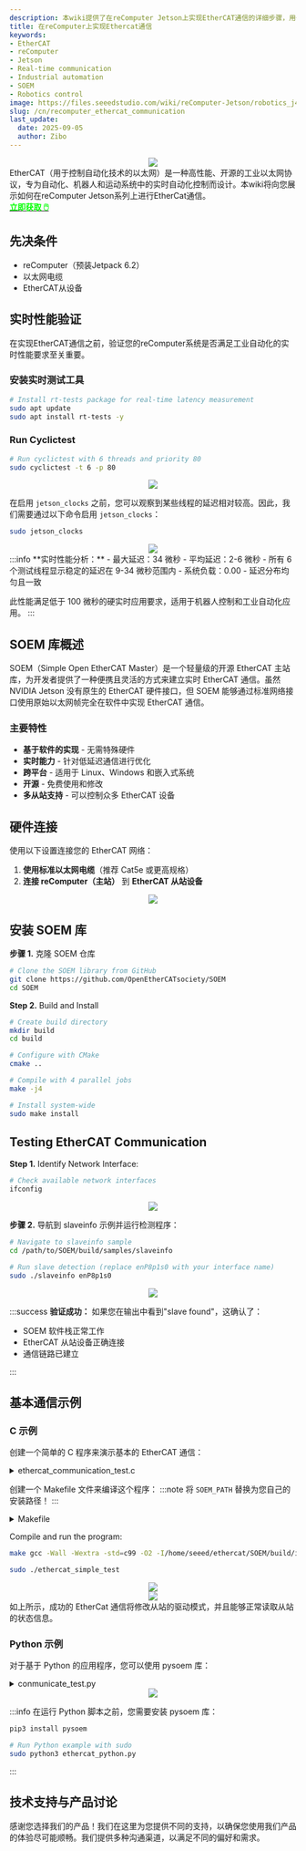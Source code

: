 ```yaml
---
description: 本wiki提供了在reComputer Jetson上实现EtherCAT通信的详细步骤，用于实时工业自动化控制应用。
title: 在reComputer上实现Ethercat通信
keywords:
- EtherCAT
- reComputer
- Jetson
- Real-time communication
- Industrial automation
- SOEM
- Robotics control
image: https://files.seeedstudio.com/wiki/reComputer-Jetson/robotics_j401/recomputer-robotics_2.webp
slug: /cn/recomputer_ethercat_communication
last_update:
  date: 2025-09-05
  author: Zibo
---
```


<div align="center">
    <img width={600}
    src="https://media-cdn.seeedstudio.com/media/catalog/product/cache/bb49d3ec4ee05b6f018e93f896b8a25d/1/-/1-100001302_recomputer_robotics_j3011_with_gmsl_extension.jpg" />
</div>

<div style={{ textAlign: "justify" }}>
EtherCAT（用于控制自动化技术的以太网）是一种高性能、开源的工业以太网协议，专为自动化、机器人和运动系统中的实时自动化控制而设计。本wiki将向您展示如何在reComputer Jetson系列上进行EtherCat通信。
</div>

<div class="get_one_now_container" style={{textAlign: 'center'}}>
<a class="get_one_now_item" href="https://www.seeedstudio.com/reComputer-Robotics-J4012-with-GMSL-extension-board-p-6537.html" target="_blank">
<strong><span><font color={'FFFFFF'} size={"4"}> 立即获取 🖱️</font></span></strong>
</a></div>

## 先决条件

- reComputer（预装Jetpack 6.2）
- 以太网电缆
- EtherCAT从设备

## 实时性能验证

在实现EtherCAT通信之前，验证您的reComputer系统是否满足工业自动化的实时性能要求至关重要。

### 安装实时测试工具

```bash
# Install rt-tests package for real-time latency measurement
sudo apt update
sudo apt install rt-tests -y
```

### Run Cyclictest

```bash
# Run cyclictest with 6 threads and priority 80
sudo cyclictest -t 6 -p 80
```

<div align="center">
    <img width={1000}
    src="https://files.seeedstudio.com/wiki/robotics/software/ethercat/cyc1.png" />
</div>

在启用 `jetson_clocks` 之前，您可以观察到某些线程的延迟相对较高。因此，我们需要通过以下命令启用 `jetson_clocks`：

```bash
sudo jetson_clocks
```

<div align="center">
    <img width={1000}
    src="https://files.seeedstudio.com/wiki/robotics/software/ethercat/cyc2.png" />
</div>
:::info
**实时性能分析：**
- 最大延迟：34 微秒
- 平均延迟：2-6 微秒  
- 所有 6 个测试线程显示稳定的延迟在 9-34 微秒范围内
- 系统负载：0.00
- 延迟分布均匀且一致

此性能满足低于 100 微秒的硬实时应用要求，适用于机器人控制和工业自动化应用。
:::

## SOEM 库概述

<div style={{ textAlign: "justify" }}>
SOEM（Simple Open EtherCAT Master）是一个轻量级的开源 EtherCAT 主站库，为开发者提供了一种便携且灵活的方式来建立实时 EtherCAT 通信。虽然 NVIDIA Jetson 没有原生的 EtherCAT 硬件接口，但 SOEM 能够通过标准网络接口使用原始以太网帧完全在软件中实现 EtherCAT 通信。
</div>

### 主要特性

- **基于软件的实现** - 无需特殊硬件
- **实时能力** - 针对低延迟通信进行优化
- **跨平台** - 适用于 Linux、Windows 和嵌入式系统
- **开源** - 免费使用和修改
- **多从站支持** - 可以控制众多 EtherCAT 设备

## 硬件连接

使用以下设置连接您的 EtherCAT 网络：

1. **使用标准以太网电缆**（推荐 Cat5e 或更高规格）
2. **连接 reComputer（主站）** 到 **EtherCAT 从站设备**

<div align="center">
    <img width={1000}
    src="https://files.seeedstudio.com/wiki/robotics/software/ethercat/hc.jpg" />
</div>

## 安装 SOEM 库

**步骤 1.** 克隆 SOEM 仓库

```bash
# Clone the SOEM library from GitHub
git clone https://github.com/OpenEtherCATsociety/SOEM
cd SOEM
```

**Step 2.** Build and Install

```bash
# Create build directory
mkdir build
cd build

# Configure with CMake
cmake ..

# Compile with 4 parallel jobs
make -j4

# Install system-wide
sudo make install
```

## Testing EtherCAT Communication

**Step 1.** Identify Network Interface:

```bash
# Check available network interfaces
ifconfig
```

<div align="center">
    <img width={1000}
    src="https://files.seeedstudio.com/wiki/robotics/software/ethercat/ifname.png" />
</div>

**步骤 2.** 导航到 slaveinfo 示例并运行检测程序：

```bash
# Navigate to slaveinfo sample
cd /path/to/SOEM/build/samples/slaveinfo

# Run slave detection (replace enP8p1s0 with your interface name)
sudo ./slaveinfo enP8p1s0
```

<div align="center">
    <img width={1000}
    src="https://files.seeedstudio.com/wiki/robotics/software/ethercat/slaver_info.png" />
</div>

:::success
**验证成功：**
如果您在输出中看到"slave found"，这确认了：

- SOEM 软件栈正常工作
- EtherCAT 从站设备正确连接
- 通信链路已建立

:::

## 基本通信示例

### C 示例

创建一个简单的 C 程序来演示基本的 EtherCAT 通信：

<details>
<summary> ethercat_communication_test.c </summary>

```c
#include <stdio.h>
#include <stdlib.h>
#include <string.h>
#include <unistd.h>
#include <stdint.h>
#include <sys/time.h>

// EtherCAT includes

# include "ethercat.h"

// Function prototypes
void print_state_info(const char* state_name, int success);
void set_control_mode(int mode);
void read_control_mode(void);
void set_servo_parameters(void);
void configure_pdo_mapping(void);
void sleep_ms(int milliseconds);

int main(int argc, char *argv[])
{
    int ret;
    char*ifname = "enP8p1s0";  // Network interface name

    printf("EtherCAT Communication Test - C Version\n");
    printf("=======================================\n\n");
    
    // Initialize EtherCAT communication
    printf("Initializing EtherCAT communication...\n");
    
    // Initialize EtherCAT master
    if (ec_init(ifname)) {
        printf("✅ EtherCAT master initialized successfully\n");
    } else {
        printf("❌ Failed to initialize EtherCAT master\n");
        return -1;
    }
    
    // Find and configure slaves
    if (ec_config_init(FALSE) > 0) {
        printf("✅ Found %d slaves\n", ec_slavecount);
    } else {
        printf("❌ No slaves found\n");
        ec_close();
        return -1;
    }
    
    // Print slave information
    printf("Found slave: %s, state: %d\n", 
           ec_slave[1].name, ec_slave[1].state);
    
    // Enter PRE-OP state (SDO communication allowed)
    printf("\n📡 Entering PRE-OP state (SDO communication allowed)...\n");
    ec_statecheck(0, EC_STATE_PRE_OP, EC_TIMEOUTSTATE);
    ret = ec_writestate(0);
    if (ret == EK_OK) {
        print_state_info("PRE-OP", 1);
    } else {
        print_state_info("PRE-OP", 0);
    }
    
    // Enter SAFE-OP state (safe PDO communication allowed)
    printf("\n📡 Entering SAFE-OP state (safe PDO communication allowed)...\n");
    ec_statecheck(0, EC_STATE_SAFE_OP, EC_TIMEOUTSTATE);
    ret = ec_writestate(0);
    if (ret == EK_OK) {
        print_state_info("SAFE-OP", 1);
    } else {
        print_state_info("SAFE-OP", 0);
    }
    
    // Enter OP state (full PDO communication allowed)
    printf("\n📡 Entering OP state (full PDO communication allowed)...\n");
    ec_statecheck(0, EC_STATE_OPERATIONAL, EC_TIMEOUTSTATE);
    ret = ec_writestate(0);
    if (ret == EK_OK) {
        print_state_info("OP", 1);
    } else {
        print_state_info("OP", 0);
    }
    
    // Switch between different control modes
    printf("\n=== Control Mode Testing ===\n");
    
    set_control_mode(1);  // Position control
    set_control_mode(3);  // Velocity control
    set_control_mode(4);  // Torque control
    set_control_mode(6);  // Homing
    set_control_mode(7);  // Interpolated position mode
    set_control_mode(8);  // Cyclic synchronous position mode
    set_control_mode(0);  // No mode
    
    // Set servo parameters
    printf("\n=== Setting Servo Parameters ===\n");
    set_servo_parameters();
    
    // Configure PDO mapping
    printf("\n=== Configuring PDO Mapping ===\n");
    configure_pdo_mapping();
    
    // Print final slave state
    printf("\nSlave state: %d\n", ec_slave[1].state);
    
    printf("\nEtherCAT communication test completed\n");
    
    // Cleanup
    ec_close();
    return 0;
}

void print_state_info(const char* state_name, int success)
{
    if (success) {
        printf("📡 Successfully entered %s state\n", state_name);
    } else {
        printf("📡 Failed to enter %s state\n", state_name);
    }
}

void set_control_mode(int mode)
{
    uint8_t mode_data = (uint8_t)mode;
    int ret;

    // Write control mode to object 0x6060
    ret = ec_SDOwrite(1, 0x6060, 0, FALSE, sizeof(mode_data), &mode_data, EC_TIMEOUTRXM);
    
    if (ret > 0) {
        switch(mode) {
            case 1:
                printf("✅ Successfully set position control mode\n");
                break;
            case 3:
                printf("✅ Successfully set velocity control mode\n");
                break;
            case 4:
                printf("✅ Successfully set torque control mode\n");
                break;
            case 6:
                printf("✅ Successfully set homing mode\n");
                break;
            case 7:
                printf("✅ Successfully set interpolated position mode\n");
                break;
            case 8:
                printf("✅ Successfully set cyclic synchronous position mode\n");
                break;
            case 0:
                printf("✅ Successfully set no mode\n");
                break;
            default:
                printf("✅ Successfully set mode %d\n", mode);
                break;
        }
    } else {
        printf("❌ Failed to set control mode %d\n", mode);
    }
    
    // Read back the current mode
    read_control_mode();
    sleep_ms(1000);
}

void read_control_mode(void)
{
    int ret;
    uint8_t mode_data;
    int wkc;

    ret = ec_SDOread(1, 0x6060, 0, FALSE, &wkc, &mode_data, sizeof(mode_data), EC_TIMEOUTRXM);
    
    if (ret > 0) {
        printf("Current mode: %d\n", mode_data);
    } else {
        printf("Failed to read current mode\n");
    }
}

void set_servo_parameters(void)
{
    int ret;
    uint32_t param_value;
    int wkc;

    // Set maximum position range (0x607F)
    param_value = 1000000;
    ret = ec_SDOwrite(1, 0x607F, 0, FALSE, sizeof(param_value), &param_value, EC_TIMEOUTRXM);
    if (ret > 0) {
        printf("✅ Set maximum position range: %u\n", param_value);
    } else {
        printf("❌ Failed to set position range\n");
    }
    
    // Read back position range
    ret = ec_SDOread(1, 0x607F, 0, FALSE, &wkc, &param_value, sizeof(param_value), EC_TIMEOUTRXM);
    if (ret > 0) {
        printf("Position range: %u\n", param_value);
    }
    
    // Set maximum velocity (0x6081)
    param_value = 1000000;
    ret = ec_SDOwrite(1, 0x6081, 0, FALSE, sizeof(param_value), &param_value, EC_TIMEOUTRXM);
    if (ret > 0) {
        printf("✅ Set maximum velocity: %u\n", param_value);
    } else {
        printf("❌ Failed to set velocity\n");
    }
    
    // Read back velocity
    ret = ec_SDOread(1, 0x6081, 0, FALSE, &wkc, &param_value, sizeof(param_value), EC_TIMEOUTRXM);
    if (ret > 0) {
        printf("Maximum velocity: %u\n", param_value);
    }
    
    // Set maximum acceleration (0x6083)
    param_value = 1000;
    ret = ec_SDOwrite(1, 0x6083, 0, FALSE, sizeof(param_value), &param_value, EC_TIMEOUTRXM);
    if (ret > 0) {
        printf("✅ Set maximum acceleration: %u\n", param_value);
    } else {
        printf("❌ Failed to set acceleration\n");
    }
    
    // Read back acceleration
    ret = ec_SDOread(1, 0x6083, 0, FALSE, &wkc, &param_value, sizeof(param_value), EC_TIMEOUTRXM);
    if (ret > 0) {
        printf("Maximum acceleration: %u\n", param_value);
    }
    
    printf("✅ Successfully set servo parameters\n");
}

void configure_pdo_mapping(void)
{
    int ret;
    uint8_t mapping_count;
    uint32_t mapping_data;
    int wkc;

    // Configure receive PDO mapping (1600h) - Master to slave
    printf("Configuring receive PDO mapping (1600h)...\n");
    
    // Clear existing mapping
    mapping_count = 0;
    ret = ec_SDOwrite(1, 0x1600, 0, FALSE, sizeof(mapping_count), &mapping_count, EC_TIMEOUTRXM);
    
    // Set control word mapping (6040h, 16-bit)
    mapping_data = 0x60400010;
    ret = ec_SDOwrite(1, 0x1600, 1, FALSE, sizeof(mapping_data), &mapping_data, EC_TIMEOUTRXM);
    
    // Set target position mapping (607Ah, 32-bit)
    mapping_data = 0x607A0020;
    ret = ec_SDOwrite(1, 0x1600, 2, FALSE, sizeof(mapping_data), &mapping_data, EC_TIMEOUTRXM);
    
    // Set mapping count
    mapping_count = 2;
    ret = ec_SDOwrite(1, 0x1600, 0, FALSE, sizeof(mapping_count), &mapping_count, EC_TIMEOUTRXM);
    
    if (ret > 0) {
        printf("✅ Receive PDO mapping configured\n");
    } else {
        printf("❌ Failed to configure receive PDO mapping\n");
    }
    
    // Configure transmit PDO mapping (1A00h) - Slave to master
    printf("Configuring transmit PDO mapping (1A00h)...\n");
    
    // Clear existing mapping
    mapping_count = 0;
    ret = ec_SDOwrite(1, 0x1A00, 0, FALSE, sizeof(mapping_count), &mapping_count, EC_TIMEOUTRXM);
    
    // Set status word mapping (6041h, 16-bit)
    mapping_data = 0x60410010;
    ret = ec_SDOwrite(1, 0x1A00, 1, FALSE, sizeof(mapping_data), &mapping_data, EC_TIMEOUTRXM);
    
    // Set actual position mapping (6064h, 32-bit)
    mapping_data = 0x60640020;
    ret = ec_SDOwrite(1, 0x1A00, 2, FALSE, sizeof(mapping_data), &mapping_data, EC_TIMEOUTRXM);
    
    // Set mapping count
    mapping_count = 2;
    ret = ec_SDOwrite(1, 0x1A00, 0, FALSE, sizeof(mapping_count), &mapping_count, EC_TIMEOUTRXM);
    
    if (ret > 0) {
        printf("✅ Transmit PDO mapping configured\n");
    } else {
        printf("❌ Failed to configure transmit PDO mapping\n");
    }
    
    printf("✅ PDO mapping configuration completed\n");
}

void sleep_ms(int milliseconds)
{
    usleep(milliseconds * 1000);
}

```

</details>

创建一个 Makefile 文件来编译这个程序：
:::note
将 `SOEM_PATH` 替换为您自己的安装路径！
:::

<details>
<summary> Makefile </summary>

```Makefile
# Makefile for EtherCAT Communication Test with Local SOEM Library

# Compiler and flags
CC = gcc
CFLAGS = -Wall -Wextra -std=c99 -O2
LDFLAGS = -lrt -lpthread

# Local SOEM library paths
SOEM_PATH = /home/seeed/ethercat/SOEM
INCLUDES = -I$(SOEM_PATH)/build/install/include
LIBS = -L$(SOEM_PATH)/build -lsoem

# Target executables
TARGET_FULL = ethercat_communication_test
TARGET_SIMPLE = ethercat_simple_test

# Source files
SOURCES_FULL = ethercat_communication_test.c
SOURCES_SIMPLE = ethercat_simple_test.c

# Object files
OBJECTS_FULL = $(SOURCES_FULL:.c=.o)
OBJECTS_SIMPLE = $(SOURCES_SIMPLE:.c=.o)

# Default target
all: $(TARGET_SIMPLE)

# Build the simple version (recommended)
simple: $(TARGET_SIMPLE)

# Build the full version
full: $(TARGET_FULL)

# Build the simple executable
$(TARGET_SIMPLE): $(OBJECTS_SIMPLE)
 $(CC) $(OBJECTS_SIMPLE) -o $(TARGET_SIMPLE) $(LIBS) $(LDFLAGS)
 @echo "✅ Simple version build completed successfully!"
 @echo "Run with: sudo ./$(TARGET_SIMPLE)"

# Build the full executable
$(TARGET_FULL): $(OBJECTS_FULL)
 $(CC) $(OBJECTS_FULL) -o $(TARGET_FULL) $(LIBS) $(LDFLAGS)
 @echo "✅ Full version build completed successfully!"
 @echo "Run with: sudo ./$(TARGET_FULL)"

# Compile source files
%.o: %.c
 $(CC) $(CFLAGS) $(INCLUDES) -c $< -o $@

# Clean build files
clean:
 rm -f $(OBJECTS_FULL) $(OBJECTS_SIMPLE) $(TARGET_FULL) $(TARGET_SIMPLE)
 @echo "🧹 Cleaned build files"

# Check local SOEM installation
check-soem:
 @echo "Checking local SOEM installation..."
 @if [ -f "$(SOEM_PATH)/build/install/include/soem/soem.h" ]; then \
  echo "✅ SOEM headers found at $(SOEM_PATH)/build/install/include/soem/soem.h"; \
 else \
  echo "❌ SOEM headers not found"; \
 fi
 @if [ -f "$(SOEM_PATH)/build/libsoem.a" ]; then \
  echo "✅ SOEM library found at $(SOEM_PATH)/build/libsoem.a"; \
 else \
  echo "❌ SOEM library not found"; \
 fi

# Test compilation
test-compile: check-soem
 @echo "Testing compilation..."
 @make clean
 @make simple
 @echo "✅ Compilation test successful!"

# Manual compilation commands for reference
manual-compile:
 @echo "Manual compilation commands:"
 @echo "Simple version:"
 @echo "  gcc -Wall -Wextra -std=c99 -O2 \\"
 @echo "      -I$(SOEM_PATH)/build/install/include \\"
 @echo "      ethercat_simple_test.c \\"
 @echo "      -o ethercat_simple_test \\"
 @echo "      -L$(SOEM_PATH)/build -lsoem -lrt -lpthread"
 @echo ""
 @echo "Full version:"
 @echo "  gcc -Wall -Wextra -std=c99 -O2 \\"
 @echo "      -I$(SOEM_PATH)/build/install/include \\"
 @echo "      ethercat_communication_test.c \\"
 @echo "      -o ethercat_communication_test \\"
 @echo "      -L$(SOEM_PATH)/build -lsoem -lrt -lpthread"

# Help target
help:
 @echo "Available targets:"
 @echo "  all           - Build the simple version (default)"
 @echo "  simple        - Build the simple version"
 @echo "  full          - Build the full version"
 @echo "  clean         - Remove build files"
 @echo "  check-soem    - Check local SOEM installation"
 @echo "  test-compile  - Test compilation"
 @echo "  manual-compile - Show manual compilation commands"
 @echo "  help          - Show this help message"
 @echo ""
 @echo "Quick start:"
 @echo "  make          # Build the program"
 @echo "  sudo ./ethercat_simple_test  # Run the program"
 @echo ""
 @echo "SOEM library location: $(SOEM_PATH)"

```

</details>

Compile and run the program:

```bash
make gcc -Wall -Wextra -std=c99 -O2 -I/home/seeed/ethercat/SOEM/build/install/include -c ethercat_simple_test.c -o ethercat_simple_test.o

sudo ./ethercat_simple_test
```

<div align="center">
    <img width={1000}
    src="https://files.seeedstudio.com/wiki/robotics/software/ethercat/conmunicate.png" />
</div>

<div align="center">
    <img width={1000}
    src="https://files.seeedstudio.com/wiki/robotics/software/ethercat/conmunicate.gif" />
</div>

<div style={{ textAlign: "justify" }}>
如上所示，成功的 EtherCat 通信将修改从站的驱动模式，并且能够正常读取从站的状态信息。
</div>

### Python 示例

对于基于 Python 的应用程序，您可以使用 pysoem 库：

<details>
<summary> conmunicate_test.py </summary>

```python
import pysoem
import time
import struct

# Initialize EtherCAT communication

# Network interface name

interface_name = "enP8p1s0"

# Create EtherCAT master object

master = pysoem.Master()

# Open EtherCAT master connection

master.open(interface_name)

# Initialize slaves

master.config_init()

slaver = master.slaves[0]

print(f"Found slave: {slaver.name}, state: {slaver.state}")

print("📡 Entering PRE-OP state (SDO communication allowed)...")

# Set master state to PREOP_STATE

master.state = pysoem.PREOP_STATE

# Write state to EtherCAT network

master.write_state()

# Check if entered successfully

if master.state == pysoem.PREOP_STATE:
    print("📡 Successfully entered PRE-OP state")
else:
    print("📡 Failed to enter PRE-OP state")

# Enter SAFE-OP state (safe PDO communication allowed)

master.state = pysoem.SAFEOP_STATE
master.write_state()

# Check if entered successfully

if master.state == pysoem.SAFEOP_STATE:
    print("📡 Successfully entered SAFE-OP state")
else:
    print("📡 Failed to enter SAFE-OP state")

# Enter OP state (full PDO communication allowed)

master.state = pysoem.OP_STATE
master.write_state()

# Check if entered successfully

if master.state == pysoem.OP_STATE:
    print("📡 Master successfully entered OP state")
else:
    print("📡 Failed to enter OP state")

# Switch between different control modes

slaver.sdo_write(0x6060, 0, struct.pack('<B', 1))  # Set mode to position control
print("✅ Successfully set position control mode")
print(f"Current mode: {struct.unpack('<b', slaver.sdo_read(0x6060, 0))[0]}")
time.sleep(1)

slaver.sdo_write(0x6060, 0, struct.pack('<B', 3))  # Set mode to velocity control
print("✅ Successfully set velocity control mode")
print(f"Current mode: {struct.unpack('<b', slaver.sdo_read(0x6060, 0))[0]}")
time.sleep(1)

slaver.sdo_write(0x6060, 0, struct.pack('<B', 4))  # Set mode to torque control
print("✅ Successfully set torque control mode")
print(f"Current mode: {struct.unpack('<b', slaver.sdo_read(0x6060, 0))[0]}")
time.sleep(1)

slaver.sdo_write(0x6060, 0, struct.pack('<B', 6))  # Set mode to homing
print("✅ Successfully set homing mode")
print(f"Current mode: {struct.unpack('<b', slaver.sdo_read(0x6060, 0))[0]}")
time.sleep(1)

slaver.sdo_write(0x6060, 0, struct.pack('<B', 7))  # Set mode to interpolated position mode
print("✅ Successfully set interpolated position mode")
print(f"Current mode: {struct.unpack('<b', slaver.sdo_read(0x6060, 0))[0]}")
time.sleep(1)

slaver.sdo_write(0x6060, 0, struct.pack('<B', 8))  # Set mode to cyclic synchronous position mode
print("✅ Successfully set cyclic synchronous position mode")
print(f"Current mode: {struct.unpack('<b', slaver.sdo_read(0x6060, 0))[0]}")
time.sleep(1)

slaver.sdo_write(0x6060, 0, struct.pack('<B', 0))  # Set mode to no mode
print("✅ Successfully set no mode")
print(f"Current mode: {struct.unpack('<b', slaver.sdo_read(0x6060, 0))[0]}")
time.sleep(1)

# Set necessary parameters for control configuration

slaver.sdo_write(0x607F, 0, struct.pack('<I', 1000000))  # Maximum position range
print(f"Position range: {slaver.sdo_read[0x607F, 0](0)}")
slaver.sdo_write(0x6081, 0, struct.pack('<I', 1000000))  # Maximum velocity
print(f"Maximum velocity: {slaver.sdo_read[0x6081, 0](0)}")
slaver.sdo_write(0x6083, 0, struct.pack('<I', 1000))     # Maximum acceleration
print(f"Maximum acceleration: {slaver.sdo_read[0x6083, 0](0)}")
print("✅ Successfully set servo parameters")

# Configure receive PDO mapping (1600h) - Master to slave

slaver.sdo_write(0x1600, 0, struct.pack('<B', 0))  # Clear existing mapping
slaver.sdo_write(0x1600, 1, struct.pack('<I', 0x60400010))  # Control word (6040h, 16-bit)
slaver.sdo_write(0x1600, 2, struct.pack('<I', 0x607A0020))  # Target position (607Ah, 32-bit)
slaver.sdo_write(0x1600, 0, struct.pack('<B', 2))  # Set mapping count

# Configure transmit PDO mapping (1A00h) - Slave to master

slaver.sdo_write(0x1A00, 0, struct.pack('<B', 0))  # Clear existing mapping
slaver.sdo_write(0x1A00, 1, struct.pack('<I', 0x60410010))  # Status word (6041h, 16-bit)
slaver.sdo_write(0x1A00, 2, struct.pack('<I', 0x60640020))  # Actual position (6064h, 32-bit)
slaver.sdo_write(0x1A00, 0, struct.pack('<B', 2))  # Set mapping count
print("✅ PDO mapping configuration completed")

print(f"Slave state: {slaver.state}")

print("EtherCAT communication test completed")

```

</details>

<div align="center">
    <img width={1000}
    src="https://files.seeedstudio.com/wiki/robotics/software/ethercat/python.png" />
</div>

:::info
在运行 Python 脚本之前，您需要安装 pysoem 库：

```bash
pip3 install pysoem

# Run Python example with sudo
sudo python3 ethercat_python.py
```

:::

## 技术支持与产品讨论

感谢您选择我们的产品！我们在这里为您提供不同的支持，以确保您使用我们产品的体验尽可能顺畅。我们提供多种沟通渠道，以满足不同的偏好和需求。

<div class="button_tech_support_container">
<a href="https://forum.seeedstudio.com/" class="button_forum"></a>
<a href="https://www.seeedstudio.com/contacts" class="button_email"></a>
</div>

<div class="button_tech_support_container">
<a href="https://discord.gg/eWkprNDMU7" class="button_discord"></a>
<a href="https://github.com/Seeed-Studio/wiki-documents/discussions/69" class="button_discussion"></a>
</div>
